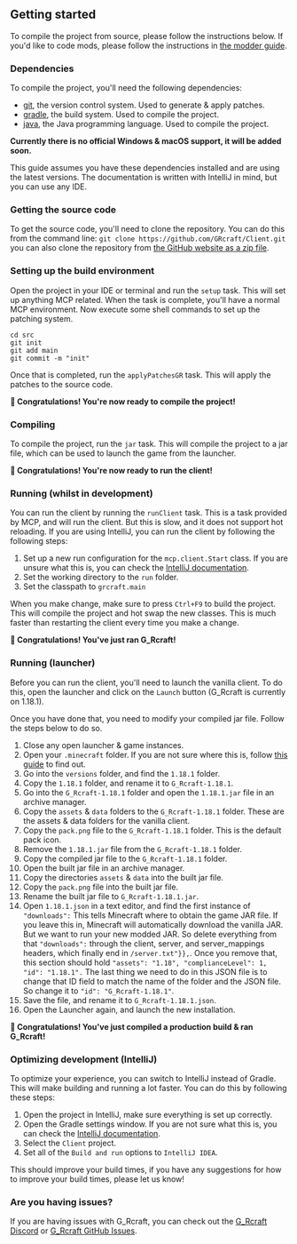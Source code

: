 ## Getting started
To compile the project from source, please follow the instructions below.
If you'd like to code mods, please follow the instructions in [the modder guide](MODDERS.md).

### Dependencies
To compile the project, you'll need the following dependencies:
 - [git](https://git-scm.org/), the version control system. Used to generate & apply patches.
 - [gradle](https://gradle.org/), the build system. Used to compile the project.
 - [java](https://openjdk.java.net/), the Java programming language. Used to compile the project.

**Currently there is no official Windows & macOS support, it will be added soon.**

This guide assumes you have these dependencies installed and are using the latest versions. The documentation is written with IntelliJ in mind, but you can use any IDE.

### Getting the source code
To get the source code, you'll need to clone the repository. You can do this from the command line:
```git clone https://github.com/GRcraft/Client.git```
you can also clone the repository from [the GitHub website as a zip file](https://github.com/GRcraft/Client/archive/refs/heads/main.zip).

### Setting up the build environment
Open the project in your IDE or terminal and run the `setup` task. This will set up anything MCP related.
When the task is complete, you'll have a normal MCP environment. Now execute some shell commands to set up the patching system.

```
cd src
git init
git add main
git commit -m "init"
```
Once that is completed, run the `applyPatchesGR` task. This will apply the patches to the source code.

**🎉  Congratulations! You're now ready to compile the project!**

### Compiling
To compile the project, run the `jar` task. This will compile the project to a jar file, which can be used to launch the game from the launcher.

**🎉 Congratulations! You're now ready to run the client!**

### Running (whilst in development)
You can run the client by running the `runClient` task. This is a task provided by MCP, and will run the client. But this is slow, and it does not support hot reloading.
If you are using IntelliJ, you can run the client by following the following steps:
1. Set up a new run configuration for the `mcp.client.Start` class. If you are unsure what this is, you can check the [IntelliJ documentation](https://www.jetbrains.com/help/idea/run-configurations.html).
2. Set the working directory to the `run` folder.
3. Set the classpath to `grcraft.main`

When you make change, make sure to press `Ctrl+F9` to build the project. This will compile the project and hot swap the new classes. This is much faster than restarting the client every time you make a change.

**🎉  Congratulations! You've just ran G_Rcraft!**

### Running (launcher)
Before you can run the client, you'll need to launch the vanilla client. To do this, open the launcher and click on the `Launch` button (G_Rcraft is currently on 1.18.1).

Once you have done that, you need to modify your compiled jar file. Follow the steps below to do so.
 1. Close any open launcher & game instances.
 2. Open your `.minecraft` folder. If you are not sure where this is, follow [this guide](https://minecraft.fandom.com/wiki/.minecraft) to find out.
 3. Go into the `versions` folder, and find the `1.18.1` folder.
 4. Copy the `1.18.1` folder, and rename it to `G_Rcraft-1.18.1`.
 5. Go into the `G_Rcraft-1.18.1` folder and open the ``1.18.1.jar`` file in an archive manager.
 6. Copy the `assets` & `data` folders to the `G_Rcraft-1.18.1` folder. These are the assets & data folders for the vanilla client.
 7. Copy the `pack.png` file to the `G_Rcraft-1.18.1` folder. This is the default pack icon.
 8. Remove the `1.18.1.jar` file from the `G_Rcraft-1.18.1` folder.
 9. Copy the compiled jar file to the `G_Rcraft-1.18.1` folder.
 10. Open the built jar file in an archive manager.
 11. Copy the directories `assets` & `data` into the built jar file.
 12. Copy the `pack.png` file into the built jar file.
 13. Rename the built jar file to `G_Rcraft-1.18.1.jar`.
 14. Open `1.18.1.json` in a text editor, and find the first instance of `"downloads":` This tells Minecraft where to obtain the game JAR file. If you leave this in, Minecraft will automatically download the vanilla JAR. But we want to run your new modded JAR. So delete everything from that `"downloads":` through the client, server, and server_mappings headers, which finally end in `/server.txt"}},`. Once you remove that, this section should hold `"assets": "1.18", "complianceLevel": 1, "id": "1.18.1".` The last thing we need to do in this JSON file is to change that ID field to match the name of the folder and the JSON file. So change it to `"id": "G_Rcraft-1.18.1"`.
 15. Save the file, and rename it to `G_Rcraft-1.18.1.json`.
 16. Open the Launcher again, and launch the new installation.

**🎉  Congratulations! You've just compiled a production build & ran G_Rcraft!**

### Optimizing development (IntelliJ)
To optimize your experience, you can switch to IntelliJ instead of Gradle. This will make building and running a lot faster. You can do this by following these steps:
1. Open the project in IntelliJ, make sure everything is set up correctly.
2. Open the Gradle settings window. If you are not sure what this is, you can check the [IntelliJ documentation](https://www.jetbrains.com/help/idea/gradle-settings.html).
3. Select the `Client` project.
4. Set all of the `Build and run` options to `IntelliJ IDEA`.

This should improve your build times, if you have any suggestions for how to improve your build times, please let us know!

### Are you having issues?
If you are having issues with G_Rcraft, you can check out the [G_Rcraft Discord](https://discord.gg/5Gcxq3JsgC) or [G_Rcraft GitHub Issues](https://github.com/GRcraft/Client/issues).